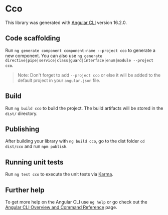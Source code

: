 # Cco

This library was generated with [Angular CLI](https://github.com/angular/angular-cli) version 16.2.0.

## Code scaffolding

Run `ng generate component component-name --project cco` to generate a new component. You can also use `ng generate directive|pipe|service|class|guard|interface|enum|module --project cco`.
> Note: Don't forget to add `--project cco` or else it will be added to the default project in your `angular.json` file. 

## Build

Run `ng build cco` to build the project. The build artifacts will be stored in the `dist/` directory.

## Publishing

After building your library with `ng build cco`, go to the dist folder `cd dist/cco` and run `npm publish`.

## Running unit tests

Run `ng test cco` to execute the unit tests via [Karma](https://karma-runner.github.io).

## Further help

To get more help on the Angular CLI use `ng help` or go check out the [Angular CLI Overview and Command Reference](https://angular.io/cli) page.
